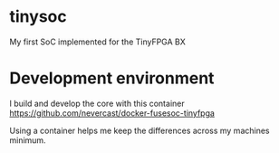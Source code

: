 # tinysoc
My first SoC implemented for the TinyFPGA BX

# Development environment
I build and develop the core with this container https://github.com/nevercast/docker-fusesoc-tinyfpga 

Using a container helps me keep the differences across my machines minimum.